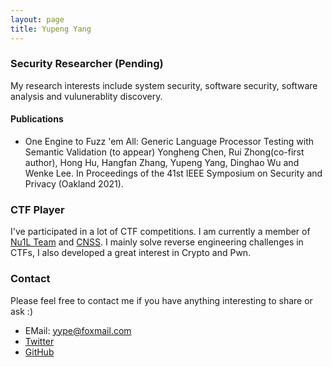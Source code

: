 ```yaml
---
layout: page
title: Yupeng Yang
---
```


### Security Researcher (Pending)

My research interests include system security, software security, software analysis and vulunerablity discovery.

#### Publications

- One Engine to Fuzz 'em All: Generic Language Processor Testing with Semantic Validation (to appear)
  Yongheng Chen, Rui Zhong(co-first author), Hong Hu, Hangfan Zhang, Yupeng Yang, Dinghao Wu and Wenke Lee.
  In Proceedings of the 41st IEEE Symposium on Security and Privacy (Oakland 2021).

### CTF Player

I've participated in a lot of CTF competitions. I am currently a member of [Nu1L Team](https://ctftime.org/team/19208) and [CNSS](https://blog.cnss.io/). I mainly solve reverse engineering challenges in CTFs, I also developed a great interest in Crypto and Pwn.

### Contact

Please feel free to contact me if you have anything interesting to share or ask :)

- EMail: yype@foxmail.com
- [Twitter](https://twitter.com/_yype)
- [GitHub](https://github.com/yype)

